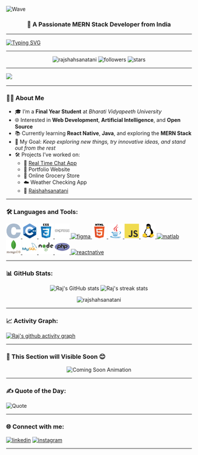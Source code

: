   
![Wave](https://capsule-render.vercel.app/api?type=waving&height=200&text=Hi%20👋%2C%20I'm%20Raj%20Shah&fontAlign=50&fontAlignY=40&color=gradient)
<h3 align="center">🚀 A Passionate MERN Stack Developer from India</h3>

---

<!-- Typing Animation -->
[![Typing SVG](https://readme-typing-svg.herokuapp.com?size=25&color=00FFAB&center=true&vCenter=true&lines=Full+Stack+Developer;MERN+Stack+Enthusiast;Open+Source+Contributor;Tech+Explorer)](https://git.io/typing-svg)

---

<!-- Badges -->
<p align="center">
  <img src="https://komarev.com/ghpvc/?username=rajshahsanatani&label=Profile%20views&color=0e75b6&style=flat" alt="rajshahsanatani" />
  <img src="https://img.shields.io/github/followers/rajshahsanatani?label=Followers&style=social" alt="followers" />
  <img src="https://img.shields.io/github/stars/rajshahsanatani?label=Stars&style=social" alt="stars" />
</p>

---

<!-- Coding GIF -->
<img src="https://media.giphy.com/media/qgQUggAC3Pfv687qPC/giphy.gif" width="500" />

---
### 👨‍💻 About Me  

- 🎓 I’m a **Final Year Student** at *Bharati Vidyapeeth University*  
- 🌐 Interested in **Web Development**, **Artificial Intelligence**, and **Open Source**  
- 📚 Currently learning **React Native**, **Java**, and exploring the **MERN Stack**  
- 🚀 My Goal: *Keep exploring new things, try innovative ideas, and stand out from the rest*  
- 🛠️ Projects I’ve worked on:  
  - 🧮 [Real Time Chat App](https://chatify-sr2n.onrender.com)
  - 🌟 Portfolio Website  
  - 🛒 Online Grocery Store  
  - ☁️ Weather Checking App  
  - 🔗 [Rajshahsanatani](https://github.com/RajShahSanatani?tab=repositories)

---

### 🛠️ Languages and Tools:
<p align="left">
<a href="https://www.cprogramming.com/" target="_blank" rel="noreferrer"> <img src="https://raw.githubusercontent.com/devicons/devicon/master/icons/c/c-original.svg" alt="c" width="40" height="40"/> </a>
<a href="https://www.w3schools.com/cpp/" target="_blank" rel="noreferrer"> <img src="https://raw.githubusercontent.com/devicons/devicon/master/icons/cplusplus/cplusplus-original.svg" alt="cplusplus" width="40" height="40"/> </a>
<a href="https://www.w3schools.com/css/" target="_blank" rel="noreferrer"> <img src="https://raw.githubusercontent.com/devicons/devicon/master/icons/css3/css3-original-wordmark.svg" alt="css3" width="40" height="40"/> </a>
<a href="https://expressjs.com" target="_blank" rel="noreferrer"> <img src="https://raw.githubusercontent.com/devicons/devicon/master/icons/express/express-original-wordmark.svg" alt="express" width="40" height="40"/> </a>
<a href="https://www.figma.com/" target="_blank" rel="noreferrer"> <img src="https://www.vectorlogo.zone/logos/figma/figma-icon.svg" alt="figma" width="40" height="40"/> </a>
<a href="https://www.w3.org/html/" target="_blank" rel="noreferrer"> <img src="https://raw.githubusercontent.com/devicons/devicon/master/icons/html5/html5-original-wordmark.svg" alt="html5" width="40" height="40"/> </a>
<a href="https://www.java.com" target="_blank" rel="noreferrer"> <img src="https://raw.githubusercontent.com/devicons/devicon/master/icons/java/java-original.svg" alt="java" width="40" height="40"/> </a>
<a href="https://developer.mozilla.org/en-US/docs/Web/JavaScript" target="_blank" rel="noreferrer"> <img src="https://raw.githubusercontent.com/devicons/devicon/master/icons/javascript/javascript-original.svg" alt="javascript" width="40" height="40"/> </a>
<a href="https://www.linux.org/" target="_blank" rel="noreferrer"> <img src="https://raw.githubusercontent.com/devicons/devicon/master/icons/linux/linux-original.svg" alt="linux" width="40" height="40"/> </a>
<a href="https://www.mathworks.com/" target="_blank" rel="noreferrer"> <img src="https://upload.wikimedia.org/wikipedia/commons/2/21/Matlab_Logo.png" alt="matlab" width="40" height="40"/> </a>
<a href="https://www.mongodb.com/" target="_blank" rel="noreferrer"> <img src="https://raw.githubusercontent.com/devicons/devicon/master/icons/mongodb/mongodb-original-wordmark.svg" alt="mongodb" width="40" height="40"/> </a>
<a href="https://www.mysql.com/" target="_blank" rel="noreferrer"> <img src="https://raw.githubusercontent.com/devicons/devicon/master/icons/mysql/mysql-original-wordmark.svg" alt="mysql" width="40" height="40"/> </a>
<a href="https://nodejs.org" target="_blank" rel="noreferrer"> <img src="https://raw.githubusercontent.com/devicons/devicon/master/icons/nodejs/nodejs-original-wordmark.svg" alt="nodejs" width="40" height="40"/> </a>
<a href="https://www.php.net" target="_blank" rel="noreferrer"> <img src="https://raw.githubusercontent.com/devicons/devicon/master/icons/php/php-original.svg" alt="php" width="40" height="40"/> </a>
<a href="https://reactnative.dev/" target="_blank" rel="noreferrer"> <img src="https://reactnative.dev/img/header_logo.svg" alt="reactnative" width="40" height="40"/> </a>
</p>

---

### 📊 GitHub Stats:
<p align="center">
  <img src="https://github-readme-stats.vercel.app/api?username=rajshahsanatani&show_icons=true&theme=tokyonight" alt="Raj's GitHub stats" />
  <img src="https://github-readme-streak-stats.herokuapp.com/?user=rajshahsanatani&theme=tokyonight" alt="Raj's streak stats" />
</p>

<p align="center">
  <img src="https://github-readme-stats.vercel.app/api/top-langs?username=rajshahsanatani&show_icons=true&locale=en&layout=compact&theme=tokyonight" alt="rajshahsanatani" />
</p>

---

### 📈 Activity Graph:
[![Raj's github activity graph](https://github-readme-activity-graph.vercel.app/graph?username=rajshahsanatani&theme=react-dark)](https://github.com/rajshahsanatani)

---

### 🐍 This Section will Visible Soon 😊 
<p align="center">
  <img src="https://media.giphy.com/media/26Ff6nDUt5WDWUu3O/giphy.gif" width="500" alt="Coming Soon Animation"/>
</p>

---

### ✍️ Quote of the Day:
![Quote](https://quotes-github-readme.vercel.app/api?type=horizontal&theme=radical)

---
### 🌐 Connect with me:
<p align="left">
<a href="https://linkedin.com/in/rajshahsanatani" target="blank"><img align="center" src="https://raw.githubusercontent.com/rahuldkjain/github-profile-readme-generator/master/src/images/icons/Social/linked-in-alt.svg" alt="linkedin" height="30" width="40" /></a>
<a href="https://instagram.com/rajshahsanatani" target="blank"><img align="center" src="https://raw.githubusercontent.com/rahuldkjain/github-profile-readme-generator/master/src/images/icons/Social/instagram.svg" alt="instagram" height="30" width="40" /></a> 
</p>

---
